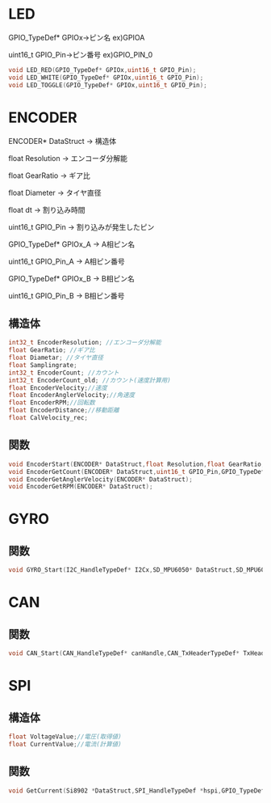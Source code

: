 # LED
GPIO_TypeDef* GPIOx->ピン名 ex)GPIOA

uint16_t GPIO_Pin->ピン番号 ex)GPIO_PIN_0

```c
void LED_RED(GPIO_TypeDef* GPIOx,uint16_t GPIO_Pin);
void LED_WHITE(GPIO_TypeDef* GPIOx,uint16_t GPIO_Pin);
void LED_TOGGLE(GPIO_TypeDef* GPIOx,uint16_t GPIO_Pin);
```

# ENCODER
ENCODER* DataStruct -> 構造体

float Resolution -> エンコーダ分解能

float GearRatio -> ギア比

float Diameter -> タイヤ直径

float dt -> 割り込み時間

uint16_t GPIO_Pin -> 割り込みが発生したピン

GPIO_TypeDef* GPIOx_A -> A相ピン名

uint16_t GPIO_Pin_A -> A相ピン番号

GPIO_TypeDef* GPIOx_B -> B相ピン名

uint16_t GPIO_Pin_B -> B相ピン番号

## 構造体
```c
int32_t EncoderResolution; //エンコーダ分解能
float GearRatio; //ギア比
float Diametar; //タイヤ直径
float Samplingrate;
int32_t EncoderCount; //カウント
int32_t EncoderCount_old; //カウント(速度計算用)
float EncoderVelocity;//速度
float EncoderAnglerVelocity;//角速度
float EncoderRPM;//回転数
float EncoderDistance;//移動距離
float CalVelocity_rec;
```

## 関数
```c
void EncoderStart(ENCODER* DataStruct,float Resolution,float GearRatio,float Diameter,float dt);
void EncoderGetCount(ENCODER* DataStruct,uint16_t GPIO_Pin,GPIO_TypeDef* GPIOx_A,uint16_t GPIO_Pin_A,GPIO_TypeDef* GPIOx_B,uint16_t GPIO_Pin_B);
void EncoderGetAnglerVelocity(ENCODER* DataStruct);
void EncoderGetRPM(ENCODER* DataStruct);
```

# GYRO
## 関数
```c
void GYRO_Start(I2C_HandleTypeDef* I2Cx,SD_MPU6050* DataStruct,SD_MPU6050_Result result);
```

# CAN
## 関数
```c
void CAN_Start(CAN_HandleTypeDef* canHandle,CAN_TxHeaderTypeDef* TxHeader,CAN_FilterTypeDef* sFilterConfig,uint8_t stdid);
```

# SPI
## 構造体
```c
float VoltageValue;//電圧(取得値)
float CurrentValue;//電流(計算値)
```

## 関数
```c
void GetCurrent(Si8902 *DataStruct,SPI_HandleTypeDef *hspi,GPIO_TypeDef* GPIOx,uint16_t GPIO_Pin);
```
